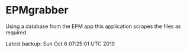 # EPMgrabber
Using a database from the EPM app this application scrapes the files as required


Latest backup: Sun Oct 6 07:25:01 UTC 2019
